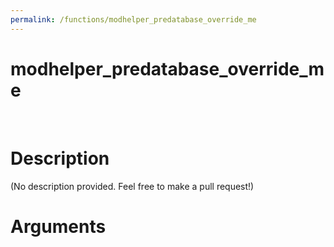 ```yaml
---
permalink: /functions/modhelper_predatabase_override_me
---
```

# modhelper_predatabase_override_me  
&nbsp;  
# Description  
(No description provided. Feel free to make a pull request!) 
&nbsp;  
# Arguments


